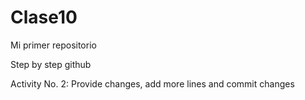 # Clase10

Mi primer repositorio

Step by step github

Activity No. 2: Provide changes, add more lines and commit changes
